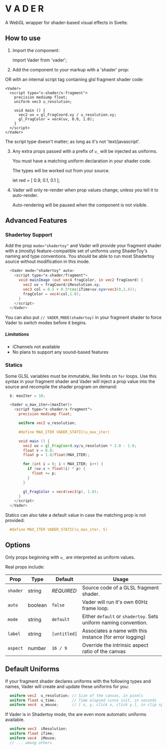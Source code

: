 
# V A D E R

A WebGL wrapper for shader-based visual effects in Svelte.


## How to use

1. Import the component:

    import Vader from 'vader';

2. Add the component to your markup with a 'shader' prop:

    <Vader shader={myFragmentSource} />
 
  OR with an internal script tag containing glsl fragment shader code:

    <Vader>
      <script type="x-shader/x-fragment">
        precision mediump float;
        uniform vec3 u_resolution;
 
        void main () {
          vec2 uv = gl_FragCoord.xy / u_resolution.xy;
          gl_FragColor = vec4(uv, 0.0, 1.0);
        }
      </script>
    </Vader>

  The script type doesn't matter; as long as it's not 'text/javascript'.

3. Any extra props passed with a prefix of `u_` will be injected as uniforms.

   You must have a matching uniform declaration in your shader code.

   The types will be worked out from your source.

    let red = [ 0.9, 0.1, 0.1 ];

    <Vader u_color={red} />
      <script type="x-shader/x-fragment">
        precision mediump float;
        uniform vec3 u_color;
 
        void main () {
          gl_FragColor = vec4(color, 1.0);
        }
      </script>
    </Vader>

4. Vader will only re-render when prop values change; unless you tell
   it to auto-render.

     <Vader shader={myFragmentSource} auto />

   Auto-rendering will be paused when the component is not visible.


## Advanced Features

### Shadertoy Support

Add the prop `mode="shadertoy"` and Vader will provide your fragment shader
with a (mostly) feature-compatible set of uniforms using ShaderToy's naming
and type conventions. You should be able to run most Shadertoy source without
modification in this mode.

  ```glsl
    <Vader mode="shadertoy" auto>
      <script type="x-shader/fragment">
        void mainImage (out vec4 fragColor, in vec2 fragCoord) {
          vec2 uv = fragCoord/iResolution.xy;
          vec3 col = 0.5 + 0.5*cos(iTime+uv.xyx+vec3(0,2,4));
          fragColor = vec4(col,1.0); 
        }
      </script>
    </Vader>
  ```

You can also put `// VADER_MODE(shadertoy)` in your fragment shader to force
Vader to switch modes before it begins.

##### Limitations

- iChannels not available
- No plans to support any sound-based features


### Statics

Some GLSL variables must be immutable, like limits on `for` loops. Use this
syntax in your fragment shader and Vader will inject a prop value into the
source and recompile the shader program on demand:

  ```glsl
    $: maxIter = 10;

    <Vader u_max_iter={maxIter}>
      <script type="x-shader/x-fragment">
        precision mediump float;

        uniform vec2 u_resolution;

        #define MAX_ITER VADER_STATIC(u_max_iter)
 
        void main () {
          vec2 uv = gl_FragCoord.xy/u_resolution * 2.0 - 1.0;
          float v = 0.0;
          float p = 1.0/float(MAX_ITER);

          for (int i = 0; i < MAX_ITER; i++) {
            if (uv.x < float(i) * p) {
              float += p;
            }
          }

          gl_FragColor = vec4(vec3(p), 1.0);
        }
      </script>
    </Vader>
  ```

Statics can also take a default value in case the matching prop is not provided:

  ```glsl
    #define MAX_ITER VADER_STATIC(u_max_iter, 5)
  ```

## Options

Only props beginning with `u_` are interpreted as uniform values.

Real props include:

| Prop     | Type    | Default      | Usage   |
| -------- | ------- | ------------ | ------- |
| `shader` | string  | *REQUIRED*   | Source code of a GLSL fragment shader. |
| `auto`   | boolean | `false`      | Vader will run it's own 60Hz frame loop. |
| `mode`   | string  | `default`    | Either `default` or `shadertoy`. Sets uniform naming convention. |
| `label`  | string  | `[untitled]` | Associates a name with this instance (for error logging) |
| `aspect` | number  | `16 / 9`     | Override the intrinsic aspect ratio of the canvas |


## Default Uniforms

If your fragment shader declares uniforms with the following types and names,
Vader will create and update these uniforms for you:

  ```glsl
    uniform vec2  u_resolution; // Size of the canvas, in pixels
    uniform float u_time;       // Time elapsed since init, in seconds
    uniform vec4  u_mouse;      // [ x, y, click x, click y ], in clip space
  ```

If Vader is in Shadertoy mode, the are even more automatic uniforms available.

  ```glsl
    uniform vec3  iResolution;
    uniform float iTime;
    uniform vec4  iMouse;
    // ... among others
  ```

